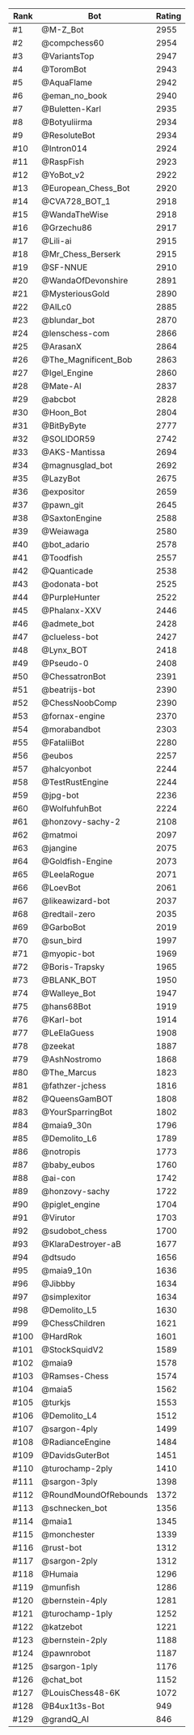Rank|Bot|Rating
---|---|---
#1|@M-Z_Bot|2955
#2|@compchess60|2954
#3|@VariantsTop|2947
#4|@ToromBot|2943
#5|@AquaFlame|2942
#6|@eman_no_book|2940
#7|@Buletten-Karl|2935
#8|@Botyuliirma|2934
#9|@ResoluteBot|2934
#10|@Intron014|2924
#11|@RaspFish|2923
#12|@YoBot_v2|2922
#13|@European_Chess_Bot|2920
#14|@CVA728_BOT_1|2918
#15|@WandaTheWise|2918
#16|@Grzechu86|2917
#17|@Lili-ai|2915
#18|@Mr_Chess_Berserk|2915
#19|@SF-NNUE|2910
#20|@WandaOfDevonshire|2891
#21|@MysteriousGold|2890
#22|@AILc0|2885
#23|@blundar_bot|2870
#24|@lenschess-com|2866
#25|@ArasanX|2864
#26|@The_Magnificent_Bob|2863
#27|@Igel_Engine|2860
#28|@Mate-AI|2837
#29|@abcbot|2828
#30|@Hoon_Bot|2804
#31|@BitByByte|2777
#32|@SOLIDOR59|2742
#33|@AKS-Mantissa|2694
#34|@magnusglad_bot|2692
#35|@LazyBot|2675
#36|@expositor|2659
#37|@pawn_git|2645
#38|@SaxtonEngine|2588
#39|@Weiawaga|2580
#40|@bot_adario|2578
#41|@Toodfish|2557
#42|@Quanticade|2538
#43|@odonata-bot|2525
#44|@PurpleHunter|2522
#45|@Phalanx-XXV|2446
#46|@admete_bot|2428
#47|@clueless-bot|2427
#48|@Lynx_BOT|2418
#49|@Pseudo-0|2408
#50|@ChessatronBot|2391
#51|@beatrijs-bot|2390
#52|@ChessNoobComp|2390
#53|@fornax-engine|2370
#54|@morabandbot|2303
#55|@FataliiBot|2280
#56|@eubos|2257
#57|@halcyonbot|2244
#58|@TestRustEngine|2244
#59|@jpg-bot|2236
#60|@WolfuhfuhBot|2224
#61|@honzovy-sachy-2|2108
#62|@matmoi|2097
#63|@jangine|2075
#64|@Goldfish-Engine|2073
#65|@LeelaRogue|2071
#66|@LoevBot|2061
#67|@likeawizard-bot|2037
#68|@redtail-zero|2035
#69|@GarboBot|2019
#70|@sun_bird|1997
#71|@myopic-bot|1969
#72|@Boris-Trapsky|1965
#73|@BLANK_BOT|1950
#74|@Walleye_Bot|1947
#75|@hans68Bot|1919
#76|@Karl-bot|1914
#77|@LeElaGuess|1908
#78|@zeekat|1887
#79|@AshNostromo|1868
#80|@The_Marcus|1823
#81|@fathzer-jchess|1816
#82|@QueensGamBOT|1808
#83|@YourSparringBot|1802
#84|@maia9_30n|1796
#85|@Demolito_L6|1789
#86|@notropis|1773
#87|@baby_eubos|1760
#88|@ai-con|1742
#89|@honzovy-sachy|1722
#90|@piglet_engine|1704
#91|@Virutor|1703
#92|@sudobot_chess|1700
#93|@KlaraDestroyer-aB|1677
#94|@dtsudo|1656
#95|@maia9_10n|1636
#96|@Jibbby|1634
#97|@simplexitor|1634
#98|@Demolito_L5|1630
#99|@ChessChildren|1621
#100|@HardRok|1601
#101|@StockSquidV2|1589
#102|@maia9|1578
#103|@Ramses-Chess|1574
#104|@maia5|1562
#105|@turkjs|1553
#106|@Demolito_L4|1512
#107|@sargon-4ply|1499
#108|@RadianceEngine|1484
#109|@DavidsGuterBot|1451
#110|@turochamp-2ply|1410
#111|@sargon-3ply|1398
#112|@RoundMoundOfRebounds|1372
#113|@schnecken_bot|1356
#114|@maia1|1345
#115|@monchester|1339
#116|@rust-bot|1312
#117|@sargon-2ply|1312
#118|@Humaia|1296
#119|@munfish|1286
#120|@bernstein-4ply|1281
#121|@turochamp-1ply|1252
#122|@katzebot|1221
#123|@bernstein-2ply|1188
#124|@pawnrobot|1187
#125|@sargon-1ply|1176
#126|@chat_bot|1152
#127|@LouisChess48-6K|1072
#128|@B4ux1t3s-Bot|949
#129|@grandQ_AI|846
